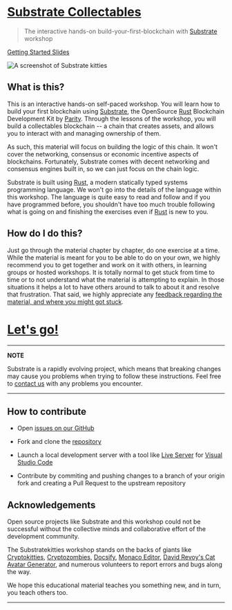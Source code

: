 # [Substrate Collectables][main link]
> The interactive hands-on build-your-first-blockchain with [Substrate][] workshop

[Getting Started Slides](https://docs.google.com/presentation/d/1dhaoLb5V2K_vDe4EJlUcKwePD1nMktr57fOdSo8bHns/edit#slide=id.g45ee0ba2ab_3_12)

![A screenshot of Substrate kitties](./media/substrate-collectables.png)

## What is this?

This is an interactive hands-on self-paced workshop. You will learn how to build your first blockchain using [Substrate][], the OpenSource [Rust][] Blockchain Development Kit by [Parity][]. Through the lessons of the workshop, you will build a collectables blockchain -- a chain that creates assets, and allows you to interact with and managing ownership of them.

As such, this material will focus on building the logic of this chain. It won't cover the networking, consensus or economic incentive aspects of blockchains. Fortunately, Substrate comes with decent networking and consensus engines built in, so we can just focus on the chain logic.

Substrate is built using [Rust][], a modern statically typed systems programming language. We won't go into the details of the language within this workshop. The language is quite easy to read and follow and if you have programmed before, you shouldn't have too much trouble following what is going on and finishing the exercises even if [Rust][] is new to you.

## How do I do this?

Just go through the material chapter by chapter, do one exercise at a time. While the material is meant for you to be able to do on your own, we highly recommend you to get together and work on it with others, in learning groups or hosted workshops. It is totally normal to get stuck from time to time or to not understand what the material is attempting to explain. In those situations it helps a lot to have others around to talk to about it and resolve that frustration. That said, we highly appreciate any [feedback regarding the material, and where you might got stuck][feedback].

# [Let's go!](/0/introduction.md)

---
**NOTE**

Substrate is a rapidly evolving project, which means that breaking changes may cause you problems when trying to follow these instructions. Feel free to [contact us](https://substrate.readme.io/v1.0.0/docs/feedback) with any problems you encounter.

---

## How to contribute

* Open [issues on our GitHub](https://github.com/substrate-developer-hub/substrate-collectables-workshop/issues)

* Fork and clone the [repository](https://github.com/substrate-developer-hub/substrate-collectables-workshop)

* Launch a local development server with a tool like [Live Server](https://marketplace.visualstudio.com/items?itemName=ritwickdey.LiveServer) for [Visual Studio Code](https://code.visualstudio.com/)

* Contribute by commiting and pushing changes to a branch of your origin fork and creating a Pull Request to the upstream repository

## Acknowledgements

Open source projects like Substrate and this workshop could not be successful without the collective minds and collaborative effort of the development community.

The Substratekitties workshop stands on the backs of giants like [Cryptokitties](https://www.cryptokitties.co/), [Cryptozombies](https://cryptozombies.io/), [Docsify](https://docsify.js.org/), [Monaco Editor](https://microsoft.github.io/monaco-editor/), [David Revoy's Cat Avatar Generator](https://framagit.org/Deevad/cat-avatar-generator), and numerous volunteers to report errors and bugs along the way.

We hope this educational material teaches you something new, and in turn, you teach others too.

---

[main link]: https://substrate-developer-hub.github.io/substrate-collectables-workshop/
[feedback]: https://substrate.dev/community/
[Substrate]: https://www.parity.io/substrate/
[Substrate docs]: https://substrate.dev/docs/
[Parity]: https://www.parity.io/
[Rust]: https://www.rust-lang.org/

